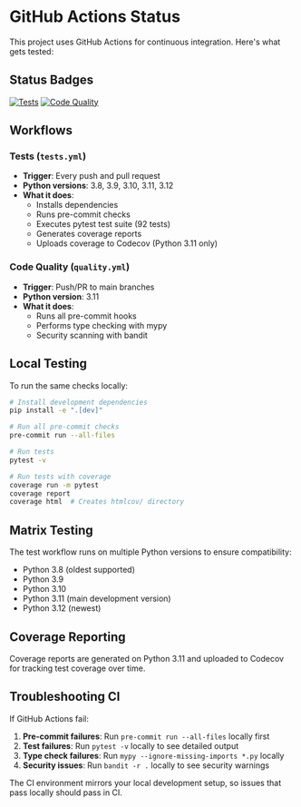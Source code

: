 # GitHub Actions Status

This project uses GitHub Actions for continuous integration. Here's what gets tested:

## Status Badges

[![Tests](https://github.com/pycoddiy/typing_bot/workflows/Tests/badge.svg)](https://github.com/pycoddiy/typing_bot/actions/workflows/tests.yml)
[![Code Quality](https://github.com/pycoddiy/typing_bot/workflows/Code%20Quality/badge.svg)](https://github.com/pycoddiy/typing_bot/actions/workflows/quality.yml)

## Workflows

### Tests (`tests.yml`)
- **Trigger**: Every push and pull request
- **Python versions**: 3.8, 3.9, 3.10, 3.11, 3.12
- **What it does**:
  - Installs dependencies
  - Runs pre-commit checks
  - Executes pytest test suite (92 tests)
  - Generates coverage reports
  - Uploads coverage to Codecov (Python 3.11 only)

### Code Quality (`quality.yml`)
- **Trigger**: Push/PR to main branches
- **Python version**: 3.11
- **What it does**:
  - Runs all pre-commit hooks
  - Performs type checking with mypy
  - Security scanning with bandit

## Local Testing

To run the same checks locally:

```bash
# Install development dependencies
pip install -e ".[dev]"

# Run all pre-commit checks
pre-commit run --all-files

# Run tests
pytest -v

# Run tests with coverage
coverage run -m pytest
coverage report
coverage html  # Creates htmlcov/ directory
```

## Matrix Testing

The test workflow runs on multiple Python versions to ensure compatibility:
- Python 3.8 (oldest supported)
- Python 3.9
- Python 3.10
- Python 3.11 (main development version)
- Python 3.12 (newest)

## Coverage Reporting

Coverage reports are generated on Python 3.11 and uploaded to Codecov for tracking test coverage over time.

## Troubleshooting CI

If GitHub Actions fail:

1. **Pre-commit failures**: Run `pre-commit run --all-files` locally first
2. **Test failures**: Run `pytest -v` locally to see detailed output
3. **Type check failures**: Run `mypy --ignore-missing-imports *.py` locally
4. **Security issues**: Run `bandit -r .` locally to see security warnings

The CI environment mirrors your local development setup, so issues that pass locally should pass in CI.
